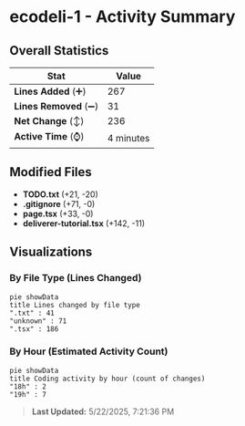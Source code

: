 # ecodeli-1 - Activity Summary 

## Overall Statistics

| Stat                   | Value                                                             |
| ---------------------- | ----------------------------------------------------------------- |
| **Lines Added** (➕)   | 267                                          |
| **Lines Removed** (➖) | 31                                        |
| **Net Change** (↕)    | 236                |
| **Active Time** (⌚)   | 4 minutes |


## Modified Files
- **TODO.txt** (+21, -20)
- **.gitignore** (+71, -0)
- **page.tsx** (+33, -0)
- **deliverer-tutorial.tsx** (+142, -11)

## Visualizations

### By File Type (Lines Changed)

```mermaid
pie showData
title Lines changed by file type
".txt" : 41
"unknown" : 71
".tsx" : 186
```

### By Hour (Estimated Activity Count)

```mermaid
pie showData
title Coding activity by hour (count of changes)
"18h" : 2
"19h" : 7
```


> **Last Updated:** 5/22/2025, 7:21:36 PM